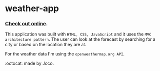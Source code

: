 # weather-app

### [Check out online](https://objective-kowalevski-3e25b2.netlify.com/).

This application was built with `HTML, CSS, JavaScript` and it uses the `MVC architecture pattern`.
The user can look at the forecast by searching for a city or based on the location they are at.

For the weather data I'm using the `openweathermap.org API`.

:octocat: made by Joco.
